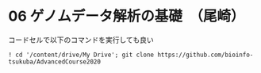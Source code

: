 # 06 ゲノムデータ解析の基礎　（尾崎）

コードセルで以下のコマンドを実行しても良い

```
! cd '/content/drive/My Drive'; git clone https://github.com/bioinfo-tsukuba/AdvancedCourse2020
```
